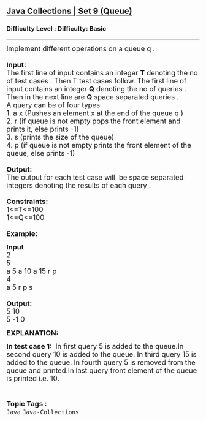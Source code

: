 <h2><a href="https://www.geeksforgeeks.org/problems/java-collections-set-9-queue/1?page=7&category=Java&sortBy=submissions">Java Collections | Set 9 (Queue)</a></h2><h3>Difficulty Level : Difficulty: Basic</h3><hr><div class="problems_problem_content__Xm_eO"><p><span style="font-size: 18px;">Implement different operations on a queue&nbsp;q&nbsp;.<br><br><strong>Input:</strong><br>The first line of input contains an integer&nbsp;<strong>T</strong>&nbsp;denoting the no of test cases . Then T test cases follow. The first line of input contains an integer&nbsp;<strong>Q</strong>&nbsp;denoting the no of queries . Then in the next line are&nbsp;<strong>Q</strong>&nbsp;space separated queries .<br>A query can be of&nbsp;four&nbsp;types&nbsp;<br>1. a x (Pushes an element x at the end of the&nbsp;queue&nbsp;q&nbsp;)<br>2. r (if queue&nbsp;is not empty&nbsp;pops the front&nbsp;element and prints it, else prints -1)<br>3. s (prints the size of the queue)<br>4. p (if queue&nbsp;is not empty prints the front&nbsp;element of the queue, else&nbsp;prints&nbsp;-1)<br><br><strong>Output:</strong><br>The output for each test case will&nbsp;&nbsp;be space separated integers denoting the results of each query .&nbsp;<br><br><strong>Constraints:</strong><br>1&lt;=T&lt;=100<br>1&lt;=Q&lt;=100<br><br><strong>Example:</strong></span></p>
<p><span style="font-size: 18px;"><strong>Input</strong><br>2<br>5<br>a 5 a 10 a 15 r p<br>4<br>a 5 r p s&nbsp;<br><strong>&nbsp;<br>Output:</strong><br>5 10&nbsp;<br>5 -1 0&nbsp;</span></p>
<p><span style="font-size: 18px;"><strong>EXPLANATION:</strong></span></p>
<p><span style="font-size: 18px;"><strong>In test case 1:&nbsp;</strong>&nbsp;In first query 5 is added to the queue.In second query 10 is added to the queue. In third query 15 is added to the queue. In fourth query 5 is removed from the queue and printed.In last query front&nbsp;element of the queue is printed i.e. 10.</span></p></div><br><p><span style=font-size:18px><strong>Topic Tags : </strong><br><code>Java</code>&nbsp;<code>Java-Collections</code>&nbsp;